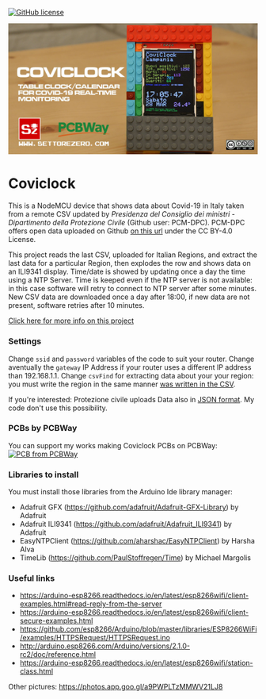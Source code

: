 [![GitHub license](https://img.shields.io/badge/License-CC%20BY--SA--NC%204.0-blue)](LICENSE)  

![coviclock](images/coviclock.jpg)

# Coviclock

This is a NodeMCU device that shows data about Covid-19 in Italy taken from a remote CSV updated by _Presidenza del Consiglio dei ministri - Dipartimento della Protezione Civile_ (Github user: PCM-DPC). PCM-DPC offers open data uploaded on Github [on this url](https://github.com/pcm-dpc/COVID-19) under the CC BY-4.0 License.
  
This project reads the last CSV, uploaded for Italian Regions, and extract the last data for a particular Region, then explodes the row and shows data on an ILI9341 display. Time/date is showed by updating once a day the time using a NTP Server. Time is keeped even if the NTP server is not available: in this case software will retry to connect to NTP server after some minutes. New CSV data are downloaded once a day after 18:00, if new data are not present, software retries after 10 minutes.

[Click here for more info on this project](https://www.settorezero.com/wordpress/en/coviclock-informazioni-tempo-reale-coronavirus-covid19/)  

### Settings
Change `ssid` and `password` variables of the code to suit your router. Change aventually the `gateway` IP Address if your router uses a different IP address than 192.168.1.1. Change `csvFind` for extracting data about your your region: you must write the region in the same manner [was written in the CSV](https://github.com/pcm-dpc/COVID-19/blob/master/dati-regioni/dpc-covid19-ita-regioni-latest.csv).  

If you're interested: Protezione civile uploads Data also in [JSON format](https://github.com/pcm-dpc/COVID-19/blob/master/dati-json/dpc-covid19-ita-regioni-latest.json). My code don't use this possibility.

### PCBs by PCBWay
You can support my works making Coviclock PCBs on PCBWay:   
[![PCB from PCBWay](https://www.pcbway.com/project/img/images/frompcbway.png)](https://www.pcbway.com/project/shareproject/Coviclock___Table_clock_calendar_showing_temperature_and_coronavirus_data_for_Italian_Regions.html)

### Libraries to install
You must install those libraries from the Arduino Ide library manager:  
- Adafruit GFX (https://github.com/adafruit/Adafruit-GFX-Library) by Adafruit
- Adafruit ILI9341 (https://github.com/adafruit/Adafruit_ILI9341) by Adafruit
- EasyNTPClient (https://github.com/aharshac/EasyNTPClient) by Harsha Alva
- TimeLib (https://github.com/PaulStoffregen/Time) by Michael Margolis

### Useful links
- https://arduino-esp8266.readthedocs.io/en/latest/esp8266wifi/client-examples.html#read-reply-from-the-server
- https://arduino-esp8266.readthedocs.io/en/latest/esp8266wifi/client-secure-examples.html
- https://github.com/esp8266/Arduino/blob/master/libraries/ESP8266WiFi/examples/HTTPSRequest/HTTPSRequest.ino
- http://arduino.esp8266.com/Arduino/versions/2.1.0-rc2/doc/reference.html
- https://arduino-esp8266.readthedocs.io/en/latest/esp8266wifi/station-class.html  

Other pictures: https://photos.app.goo.gl/a9PWPLTzMMWV21LJ8

